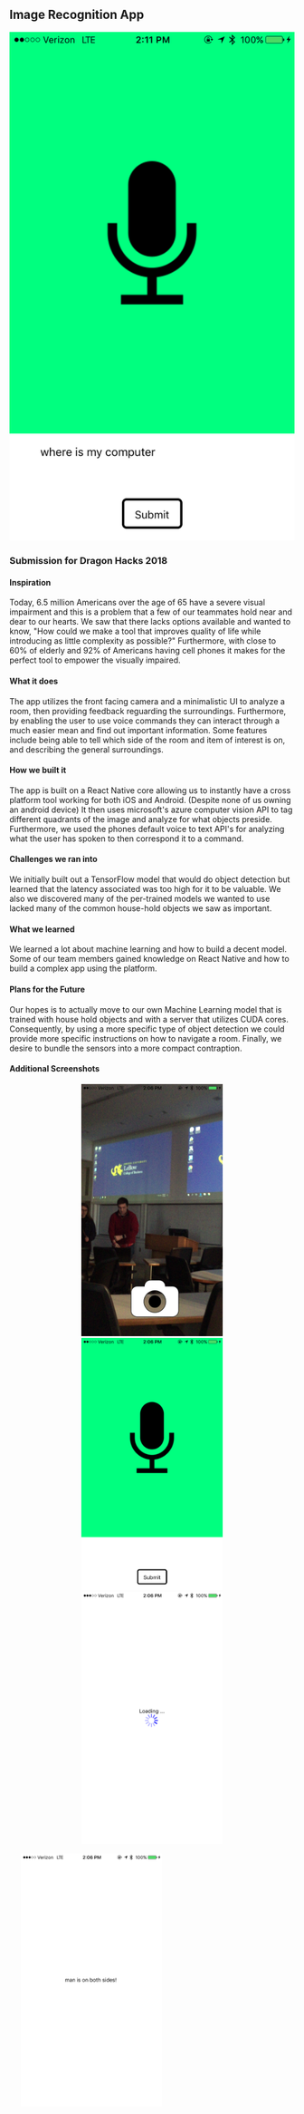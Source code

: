 ## Image Recognition App

![header](./header.png)

### Submission for Dragon Hacks 2018

#### Inspiration
Today, 6.5 million Americans over the age of 65 have a severe visual impairment and this is a problem that a few of our teammates hold near and dear to our hearts. We saw that there lacks options available and wanted to know, "How could we make a tool that improves quality of life while introducing as little complexity as possible?" Furthermore, with close to 60% of elderly and 92% of Americans having cell phones it makes for the perfect tool to empower the visually impaired.

#### What it does
The app utilizes the front facing camera and a minimalistic UI to analyze a room, then providing feedback reguarding the surroundings. Furthermore, by enabling the user to use voice commands they can interact through a much easier mean and find out important information. Some features include being able to tell which side of the room and item of interest is on, and describing the general surroundings.

#### How we built it
The app is built on a React Native core allowing us to instantly have a cross platform tool working for both iOS and Android. (Despite none of us owning an android device) It then uses microsoft's azure computer vision API to tag different quadrants of the image and analyze for what objects preside. Furthermore, we used the phones default voice to text API's for analyzing what the user has spoken to then correspond it to a command.

#### Challenges we ran into
We initially built out a TensorFlow model that would do object detection but learned that the latency associated was too high for it to be valuable. We also we discovered many of the per-trained models we wanted to use lacked many of the common house-hold objects we saw as important.

#### What we learned
We learned a lot about machine learning and how to build a decent model. Some of our team members gained knowledge on React Native and how to build a complex app using the platform.

#### Plans for the Future
Our hopes is to actually move to our own Machine Learning model that is trained with house hold objects and with a server that utilizes CUDA cores. Consequently, by using a more specific type of object detection we could provide more specific instructions on how to navigate a room. Finally, we desire to bundle the sensors into a more compact contraption.


#### Additional Screenshots

<p align="center">
    <img width="250" src="./img_1.png" hspace="20">
    <img width="250" src="./img_2.png" hspace="20">
    <img width="250" src="./img_3.png" hspace="20">
</p>
<p align="left">
    <img width="250" src="./img_4.png" hspace="20">
</p>